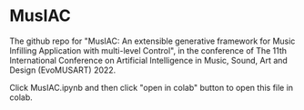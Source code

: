 # MusIAC
The github repo for "MusIAC: An extensible generative framework for Music Infilling Application with multi-level Control", in the conference of The 11th International Conference on Artificial Intelligence in Music, Sound, Art and Design (EvoMUSART) 2022.

Click MusIAC.ipynb and then click "open in colab" button to open this file in colab.
